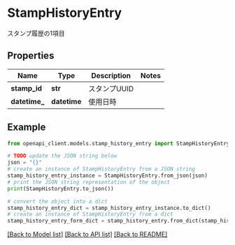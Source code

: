 # StampHistoryEntry

スタンプ履歴の1項目

## Properties

Name | Type | Description | Notes
------------ | ------------- | ------------- | -------------
**stamp_id** | **str** | スタンプUUID | 
**datetime_** | **datetime** | 使用日時 | 

## Example

```python
from openapi_client.models.stamp_history_entry import StampHistoryEntry

# TODO update the JSON string below
json = "{}"
# create an instance of StampHistoryEntry from a JSON string
stamp_history_entry_instance = StampHistoryEntry.from_json(json)
# print the JSON string representation of the object
print(StampHistoryEntry.to_json())

# convert the object into a dict
stamp_history_entry_dict = stamp_history_entry_instance.to_dict()
# create an instance of StampHistoryEntry from a dict
stamp_history_entry_form_dict = stamp_history_entry.from_dict(stamp_history_entry_dict)
```
[[Back to Model list]](../README.md#documentation-for-models) [[Back to API list]](../README.md#documentation-for-api-endpoints) [[Back to README]](../README.md)


